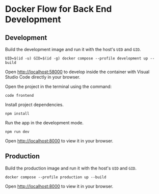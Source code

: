 # Docker Flow for Back End Development

## Development

Build the development image and run it with the host's `UID` and `GID`.

```
UID=$(id -u) GID=$(id -g) docker compose --profile development up --build
```

Open [http://localhost:58000](http://localhost:58000) to develop inside the container with Visual Studio Code directly in your browser.

Open the project in the terminal using the command:

```
code frontend
```

Install project dependencies.

```
npm install
```

Run the app in the development mode.

```
npm run dev
```

Open [http://localhost:8000](http://localhost:8000) to view it in your browser.

## Production

Build the production image and run it with the host's `UID` and `GID`.

```
docker compose --profile production up --build
```

Open [http://localhost:8000](http://localhost:8000) to view it in your browser.
